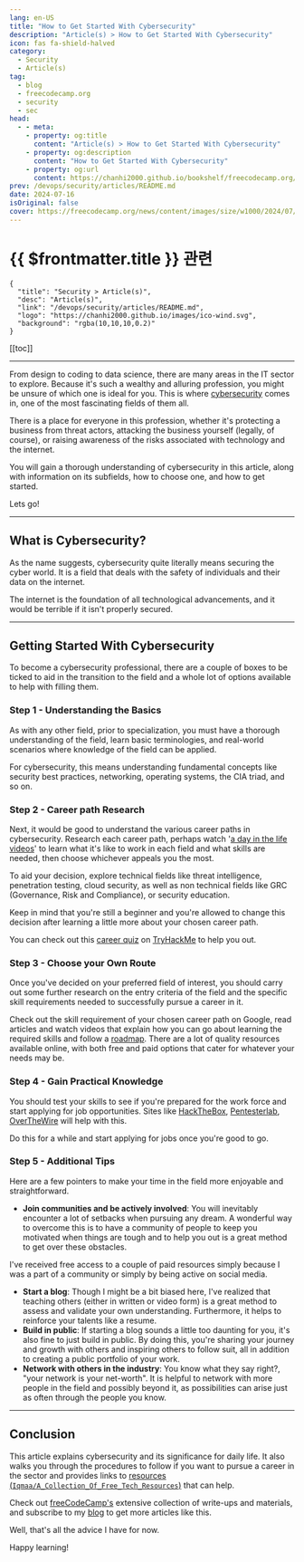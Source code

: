 ```yaml
---
lang: en-US
title: "How to Get Started With Cybersecurity"
description: "Article(s) > How to Get Started With Cybersecurity"
icon: fas fa-shield-halved
category: 
  - Security
  - Article(s)
tag: 
  - blog
  - freecodecamp.org
  - security
  - sec
head:
  - - meta:
    - property: og:title
      content: "Article(s) > How to Get Started With Cybersecurity"
    - property: og:description
      content: "How to Get Started With Cybersecurity"
    - property: og:url
      content: https://chanhi2000.github.io/bookshelf/freecodecamp.org/getting-started-in-cybersecurity.html
prev: /devops/security/articles/README.md
date: 2024-07-16
isOriginal: false
cover: https://freecodecamp.org/news/content/images/size/w1000/2024/07/Cybersec.png
---
```


# {{ $frontmatter.title }} 관련

```component VPCard
{
  "title": "Security > Article(s)",
  "desc": "Article(s)",
  "link": "/devops/security/articles/README.md",
  "logo": "https://chanhi2000.github.io/images/ico-wind.svg",
  "background": "rgba(10,10,10,0.2)"
}
```

[[toc]]

---

<SiteInfo
  name="How to Get Started With Cybersecurity"
  desc="From design to coding to data science, there are many areas in the IT sector to explore. Because it's such a wealthy and alluring profession, you might be unsure of which one is ideal for you. This is where cybersecurity comes in, one of the most fascinating fields of..."
  url="https://freecodecamp.org/news/getting-started-in-cybersecurity/"
  logo="https://cdn.freecodecamp.org/universal/favicons/favicon.ico"
  preview="https://freecodecamp.org/news/content/images/size/w1000/2024/07/Cybersec.png"/>

From design to coding to data science, there are many areas in the IT sector to explore. Because it's such a wealthy and alluring profession, you might be unsure of which one is ideal for you. This is where [<FontIcon icon="fas fa-globe"/>cybersecurity](https://iqmacodes.hashnode.dev/an-introduction-to-cybersecurity) comes in, one of the most fascinating fields of them all.

There is a place for everyone in this profession, whether it's protecting a business from threat actors, attacking the business yourself (legally, of course), or raising awareness of the risks associated with technology and the internet.

You will gain a thorough understanding of cybersecurity in this article, along with information on its subfields, how to choose one, and how to get started.

Lets go!

---

## What is Cybersecurity?

As the name suggests, cybersecurity quite literally means securing the cyber world. It is a field that deals with the safety of individuals and their data on the internet.

The internet is the foundation of all technological advancements, and it would be terrible if it isn't properly secured.

---

## Getting Started With Cybersecurity

To become a cybersecurity professional, there are a couple of boxes to be ticked to aid in the transition to the field and a whole lot of options available to help with filling them.

### Step 1 - Understanding the Basics

As with any other field, prior to specialization, you must have a thorough understanding of the field, learn basic terminologies, and real-world scenarios where knowledge of the field can be applied.

For cybersecurity, this means understanding fundamental concepts like security best practices, networking, operating systems, the CIA triad, and so on.

### Step 2 - Career path Research

Next, it would be good to understand the various career paths in cybersecurity. Research each career path, perhaps watch '[<FontIcon icon="fa-brands fa-youtube"/>a day in the life videos](https://youtu.be/PNcqD52hs7Y)' to learn what it's like to work in each field and what skills are needed, then choose whichever appeals you the most.

<VidStack src="youtube/PNcqD52hs7Y" />

To aid your decision, explore technical fields like threat intelligence, penetration testing, cloud security, as well as non technical fields like GRC (Governance, Risk and Compliance), or security education.

Keep in mind that you're still a beginner and you're allowed to change this decision after learning a little more about your chosen career path.

You can check out this [<FontIcon icon="fas fa-globe"/>career quiz](https://tryhackme.com/r/careers/quiz) on [<FontIcon icon="fas fa-globe"/>TryHackMe](https://tryhackme.com/) to help you out.

### Step 3 - Choose your Own Route

Once you've decided on your preferred field of interest, you should carry out some further research on the entry criteria of the field and the specific skill requirements needed to successfully pursue a career in it.

Check out the skill requirement of your chosen career path on Google, read articles and watch videos that explain how you can go about learning the required skills and follow a [<FontIcon icon="fas fa-globe"/>roadmap](https://roadmap.sh/cyber-security). There are a lot of quality resources available online, with both free and paid options that cater for whatever your needs may be.

### Step 4 - Gain Practical Knowledge

You should test your skills to see if you're prepared for the work force and start applying for job opportunities. Sites like [<FontIcon icon="fas fa-globe"/>HackTheBox](https://hackthebox.com/), [<FontIcon icon="fas fa-globe"/>Pentesterlab](https://pentesterlab.com/), [<FontIcon icon="fas fa-globe"/>OverTheWire](https://overthewire.org/wargames/bandit/) will help with this.

Do this for a while and start applying for jobs once you're good to go.

### Step 5 - Additional Tips

Here are a few pointers to make your time in the field more enjoyable and straightforward.

- **Join communities and be actively involved**: You will inevitably encounter a lot of setbacks when pursuing any dream. A wonderful way to overcome this is to have a community of people to keep you motivated when things are tough and to help you out is a great method to get over these obstacles.

I've received free access to a couple of paid resources simply because I was a part of a community or simply by being active on social media.

- **Start a blog**: Though I might be a bit biased here, I've realized that teaching others (either in written or video form) is a great method to assess and validate your own understanding. Furthermore, it helps to reinforce your talents like a resume.
- **Build in public**: If starting a blog sounds a little too daunting for you, it's also fine to just build in public. By doing this, you're sharing your journey and growth with others and inspiring others to follow suit, all in addition to creating a public portfolio of your work.
- **Network with others in the industry**: You know what they say right?, "your network is your net-worth". It is helpful to network with more people in the field and possibly beyond it, as possibilities can arise just as often through the people you know.

---

## Conclusion

This article explains cybersecurity and its significance for daily life. It also walks you through the procedures to follow if you want to pursue a career in the sector and provides links to [resources (<FontIcon icon="iconfont icon-github"/>`Iqmaa/A_Collection_Of_Free_Tech_Resources`)](https://github.com/Iqmaa/A_Collection_Of_Free_Tech_Resources/blob/main/Cybersec/general.md) that can help.

Check out [<FontIcon icon="fa-brands fa-free-code-camp"/>freeCodeCamp's](https://freecodecamp.org/news/tag/cybersecurity/) extensive collection of write-ups and materials, and subscribe to my [<FontIcon icon="fas fa-globe"/>blog](https://iqmacodes.hashnode.dev/) to get more articles like this.

Well, that's all the advice I have for now.

Happy learning!

